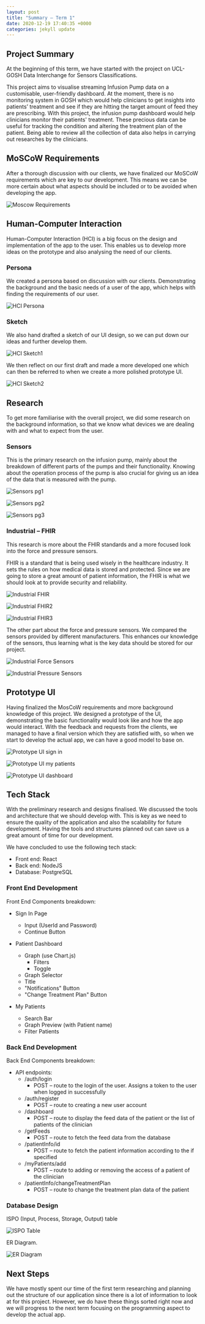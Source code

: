 ```yaml
---
layout: post
title: "Summary – Term 1"
date: 2020-12-19 17:40:35 +0000
categories: jekyll update
---
```


## Project Summary

At the beginning of this term, we have started with the project on UCL-GOSH Data Interchange for Sensors Classifications.

This project aims to visualise streaming Infusion Pump data on a customisable, user-friendly dashboard. At the moment, there is no monitoring system in GOSH which would help clinicians to get insights into patients’ treatment and see if they are hitting the target amount of feed they are prescribing. With this project, the infusion pump dashboard would help clinicians monitor their patients' treatment. These precious data can be useful for tracking the condition and altering the treatment plan of the patient. Being able to review all the collection of data also helps in carrying out researches by the clinicians.

## MoSCoW Requirements

After a thorough discussion with our clients, we have finalized our MoSCoW requirements which are key to our development. This means we can be more certain about what aspects should be included or to be avoided when developing the app.

![Moscow Requirements](/Dev-Blog/assets/week6/moscow.png)

## Human-Computer Interaction

Human-Computer Interaction (HCI) is a big focus on the design and implementation of the app to the user. This enables us to develop more ideas on the prototype and also analysing the need of our clients.

### Persona

We created a persona based on discussion with our clients. Demonstrating the background and the basic needs of a user of the app, which helps with finding the requirements of our user.

![HCI Persona](/Dev-Blog/assets/week3/persona.png)

### Sketch

We also hand drafted a sketch of our UI design, so we can put down our ideas and further develop them.

![HCI Sketch1](/Dev-Blog/assets/week3/sketch1.png)

We then reflect on our first draft and made a more developed one which can then be referred to when we create a more polished prototype UI.

![HCI Sketch2](/Dev-Blog/assets/week3/sketch2.png)

## Research

To get more familiarise with the overall project, we did some research on the background information, so that we know what devices we are dealing with and what to expect from the user.

### Sensors

This is the primary research on the infusion pump, mainly about the breakdown of different parts of the pumps and their functionality. Knowing about the operation process of the pump is also crucial for giving us an idea of the data that is measured with the pump.

![Sensors pg1](/Dev-Blog/assets/week3/presentation_slide1.png)

![Sensors pg2](/Dev-Blog/assets/week3/presentation_slide2.png)

![Sensors pg3](/Dev-Blog/assets/week3/presentation_slide3.png)

### Industrial – FHIR

This research is more about the FHIR standards and a more focused look into the force and pressure sensors.

FHIR is a standard that is being used wisely in the healthcare industry. It sets the rules on how medical data is stored and protected. Since we are going to store a great amount of patient information, the FHIR is what we should look at to provide security and reliability.

![Industrial FHIR](/Dev-Blog/assets/week4/FHIR.png)

![Industrial FHIR2](/Dev-Blog/assets/week4/FHIR2.png)

![Industrial FHIR3](/Dev-Blog/assets/week4/FHIR3.png)

The other part about the force and pressure sensors. We compared the sensors provided by different manufacturers. This enhances our knowledge of the sensors, thus learning what is the key data should be stored for our project.

![Industrial Force Sensors](/Dev-Blog/assets/week4/force_sensors.png)

![Industrial Pressure Sensors](/Dev-Blog/assets/week4/pressure_sensors.png)


## Prototype UI

Having finalized the MosCoW requirements and more background knowledge of this project. We designed a prototype of the UI, demonstrating the basic functionality would look like and how the app would interact. With the feedback and requests from the clients, we managed to have a final version which they are satisfied with, so when we start to develop the actual app, we can have a good model to base on.


![Prototype UI sign in](/Dev-Blog/assets/week6/sign_in.png)

![Prototype UI my patients](/Dev-Blog/assets/week6/my_patients.png)

![Prototype UI dashboard](/Dev-Blog/assets/week6/patient_dashboard.png)

## Tech Stack

With the preliminary research and designs finalised. We discussed the tools and architecture that we should develop with. This is key as we need to ensure the quality of the application and also the scalability for future development. Having the tools and structures planned out can save us a great amount of time for our development.

We have concluded to use the following tech stack:
-	Front end: React
-	Back end: NodeJS
-	Database: PostgreSQL

### Front End Development

Front End Components breakdown:

- Sign In Page
  - Input (UserId and Password)
  - Continue Button

- Patient Dashboard
  - Graph (use Chart.js)
    - Filters
    - Toggle
  - Graph Selector
  - Title
  - "Notifications" Button
  - "Change Treatment Plan" Button

- My Patients
  - Search Bar
  - Graph Preview (with Patient name)
  - Filter Patients

### Back End Development

Back End Components breakdown:

- API endpoints:
    - /auth/login
        - POST – route to the login of the user. Assigns a token to the user when logged in successfully
    - /auth/register
        - POST – route to creating a new user account
    - /dashboard
        - POST – route to display the feed data of the patient or the list of patients of the clinician
    - /getFeeds
        - POST – route to fetch the feed data from the database
    - /patientInfo/id
        - POST – route to fetch the patient information according to the if specified
    - /myPatients/add
        - POST – route to adding or removing the access of a patient of the clinician
    - /patientInfo/changeTreatmentPlan
        - POST – route to change the treatment plan data of the patient

### Database Design

ISPO (Input, Process, Storage, Output) table

![ISPO Table](/Dev-Blog/assets/week9/ISPO.png)

ER Diagram.

![ER Diagram](/Dev-Blog/assets/week9/ER_Diagram.jpg)

## Next Steps

We have mostly spent our time of the first term researching and planning out the structure of our application since there is a lot of information to look at for this project. However, we do have these things sorted right now and we will progress to the next term focusing on the programming aspect to develop the actual app. 
